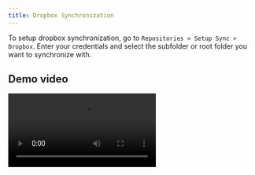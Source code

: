 ```yaml
---
title: Dropbox Synchronization
---
```


To setup dropbox synchronization, go to `Repositories > Setup Sync > Dropbox`. Enter your credentials and select the subfolder or root folder you want to synchronize with.

## Demo video

<video controls>
  <source src="/assets/videos/dropbox.webm" type="video/webm"/>
Your browser does not support the video tag.
</video>
